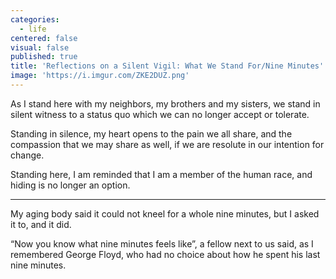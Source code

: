 ```yaml
---
categories:
  - life
centered: false
visual: false
published: true
title: 'Reflections on a Silent Vigil: What We Stand For/Nine Minutes'
image: 'https://i.imgur.com/ZKE2DUZ.png'
---
```

As I stand here 
with my neighbors,
my brothers and my sisters, 
we stand in silent witness
to a status quo 
which we can no longer 
accept or tolerate.

Standing in silence, 
my heart opens 
to the pain we all share, 
and the compassion 
that we may share as well,
if we are resolute 
in our intention for change.

Standing here,
I am reminded 
that I am a member 
of the human race, 
and hiding 
is no longer an option.

---

My aging body 
said it could not kneel 
for a whole nine minutes, 
but I asked it to, and it did.

“Now you know 
what nine minutes feels like”, 
a fellow next to us said,
as I remembered George Floyd,
who had no choice
about how he spent
his last nine minutes.
